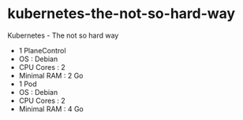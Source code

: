 # kubernetes-the-not-so-hard-way

Kubernetes - The not so hard way
  - 1 PlaneControl
   - OS : Debian
   - CPU Cores : 2
   - Minimal RAM : 2 Go
  - 1 Pod
   - OS : Debian
   - CPU Cores : 2
   - Minimal RAM : 4 Go 
